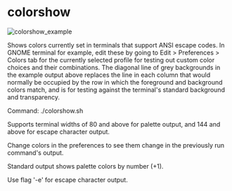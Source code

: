 # colorshow
![colorshow_example](https://github.com/rsquires1988/colorshow/assets/63078967/e19b2edd-cb47-4820-98c2-43c77fcd9b73)

Shows colors currently set in terminals that support ANSI escape codes. In GNOME terminal for example, edit these by going to Edit > Preferences > Colors tab for the currently selected profile for testing out custom color choices and their combinations.  The diagonal line of grey backgrounds in the example output above replaces the line in each column that would normally be occupied by the row in which the foreground and background colors match, and is for testing against the terminal's standard background and transparency.

Command: ./colorshow.sh

Supports terminal widths of 80 and above for palette output, and 144 and above for escape character output.

Change colors in the preferences to see them change in the previously run command's output.

Standard output shows palette colors by number (+1).

Use flag '-e' for escape character output.
